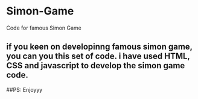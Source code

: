 # Simon-Game
Code for famous Simon Game 

## if you keen on developinng famous simon game, you can you this set of code. i have used HTML, CSS and javascript to develop the simon game code. 

##PS: Enjoyyy
